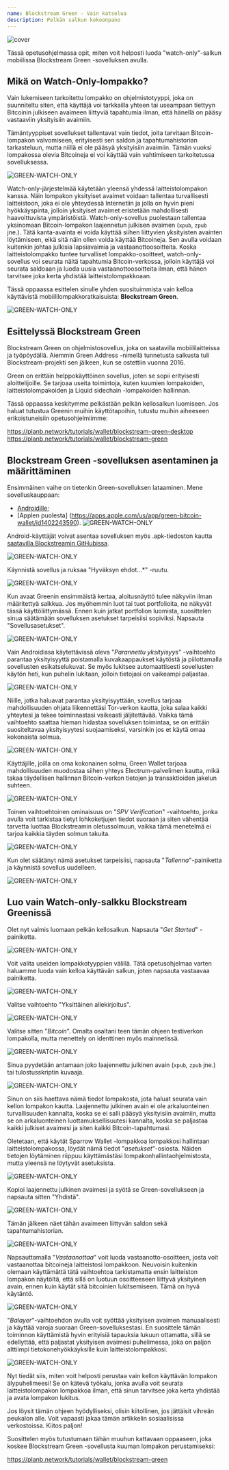 ```yaml
---
name: Blockstream Green - Vain katselua
description: Pelkän salkun kokoonpano
---
```

![cover](assets/cover.webp)

Tässä opetusohjelmassa opit, miten voit helposti luoda "watch-only"-salkun mobiilissa Blockstream Green -sovelluksen avulla.

## Mikä on Watch-Only-lompakko?

Vain lukemiseen tarkoitettu lompakko on ohjelmistotyyppi, joka on suunniteltu siten, että käyttäjä voi tarkkailla yhteen tai useampaan tiettyyn Bitcoinin julkiseen avaimeen liittyviä tapahtumia ilman, että hänellä on pääsy vastaaviin yksityisiin avaimiin.

Tämäntyyppiset sovellukset tallentavat vain tiedot, joita tarvitaan Bitcoin-lompakon valvomiseen, erityisesti sen saldon ja tapahtumahistorian tarkasteluun, mutta niillä ei ole pääsyä yksityisiin avaimiin. Tämän vuoksi lompakossa olevia Bitcoineja ei voi käyttää vain vahtimiseen tarkoitetussa sovelluksessa.

![GREEN-WATCH-ONLY](assets/fr/01.webp)

Watch-only-järjestelmää käytetään yleensä yhdessä laitteistolompakon kanssa. Näin lompakon yksityiset avaimet voidaan tallentaa turvallisesti laitteistoon, joka ei ole yhteydessä Internetiin ja jolla on hyvin pieni hyökkäyspinta, jolloin yksityiset avaimet eristetään mahdollisesti haavoittuvista ympäristöistä. Watch-only-sovellus puolestaan tallentaa yksinomaan Bitcoin-lompakon laajennetun julkisen avaimen (`xpub`, `zpub` jne.). Tätä kanta-avainta ei voida käyttää siihen liittyvien yksityisten avainten löytämiseen, eikä sitä näin ollen voida käyttää Bitcoineja. Sen avulla voidaan kuitenkin johtaa julkisia lapsiavaimia ja vastaanottoosoitteita. Koska laitteistolompakko tuntee turvalliset lompakko-osoitteet, watch-only-sovellus voi seurata näitä tapahtumia Bitcoin-verkossa, jolloin käyttäjä voi seurata saldoaan ja luoda uusia vastaanottoosoitteita ilman, että hänen tarvitsee joka kerta yhdistää laitteistolompakkoaan.

Tässä oppaassa esittelen sinulle yhden suosituimmista vain kelloa käyttävistä mobiililompakkoratkaisuista: **Blockstream Green**.

![GREEN-WATCH-ONLY](assets/fr/02.webp)

## Esittelyssä Blockstream Green

Blockstream Green on ohjelmistosovellus, joka on saatavilla mobiililaitteissa ja työpöydällä. Aiemmin Green Address -nimellä tunnetusta salkusta tuli Blockstream-projekti sen jälkeen, kun se ostettiin vuonna 2016.

Green on erittäin helppokäyttöinen sovellus, joten se sopii erityisesti aloittelijoille. Se tarjoaa useita toimintoja, kuten kuumien lompakoiden, laitteistolompakoiden ja Liquid sidechain -lompakoiden hallinnan.

Tässä oppaassa keskitymme pelkästään pelkän kellosalkun luomiseen. Jos haluat tutustua Greenin muihin käyttötapoihin, tutustu muihin aiheeseen erikoistuneisiin opetusohjelmiimme:

https://planb.network/tutorials/wallet/blockstream-green-desktop
https://planb.network/tutorials/wallet/blockstream-green
## Blockstream Green -sovelluksen asentaminen ja määrittäminen

Ensimmäinen vaihe on tietenkin Green-sovelluksen lataaminen. Mene sovelluskauppaan:

- [Androidille](https://play.google.com/store/apps/details?id=com.greenaddress.greenbits_android_wallet);
- [Applen puolesta] (https://apps.apple.com/us/app/green-bitcoin-wallet/id1402243590).
![GREEN-WATCH-ONLY](assets/fr/03.webp)

Android-käyttäjät voivat asentaa sovelluksen myös .apk-tiedoston kautta [saatavilla Blockstreamin GitHubissa](https://github.com/Blockstream/green_android/releases).

![GREEN-WATCH-ONLY](assets/fr/04.webp)

Käynnistä sovellus ja ruksaa "Hyväksyn ehdot...*" -ruutu.

![GREEN-WATCH-ONLY](assets/fr/05.webp)

Kun avaat Greenin ensimmäistä kertaa, aloitusnäyttö tulee näkyviin ilman määritettyä salkkua. Jos myöhemmin luot tai tuot portfolioita, ne näkyvät tässä käyttöliittymässä. Ennen kuin jatkat portfolion luomista, suosittelen sinua säätämään sovelluksen asetukset tarpeisiisi sopiviksi. Napsauta "Sovellusasetukset".

![GREEN-WATCH-ONLY](assets/fr/06.webp)

Vain Androidissa käytettävissä oleva "*Parannettu yksityisyys*" -vaihtoehto parantaa yksityisyyttä poistamalla kuvakaappaukset käytöstä ja piilottamalla sovellusten esikatselukuvat. Se myös lukitsee automaattisesti sovellusten käytön heti, kun puhelin lukitaan, jolloin tietojasi on vaikeampi paljastaa.

![GREEN-WATCH-ONLY](assets/fr/07.webp)

Niille, jotka haluavat parantaa yksityisyyttään, sovellus tarjoaa mahdollisuuden ohjata liikennettäsi Tor-verkon kautta, joka salaa kaikki yhteytesi ja tekee toiminnastasi vaikeasti jäljitettävää. Vaikka tämä vaihtoehto saattaa hieman hidastaa sovelluksen toimintaa, se on erittäin suositeltavaa yksityisyytesi suojaamiseksi, varsinkin jos et käytä omaa kokonaista solmua.

![GREEN-WATCH-ONLY](assets/fr/08.webp)

Käyttäjille, joilla on oma kokonainen solmu, Green Wallet tarjoaa mahdollisuuden muodostaa siihen yhteys Electrum-palvelimen kautta, mikä takaa täydellisen hallinnan Bitcoin-verkon tietojen ja transaktioiden jakelun suhteen.

![GREEN-WATCH-ONLY](assets/fr/09.webp)

Toinen vaihtoehtoinen ominaisuus on "*SPV Verification*" -vaihtoehto, jonka avulla voit tarkistaa tietyt lohkoketjujen tiedot suoraan ja siten vähentää tarvetta luottaa Blockstreamin oletussolmuun, vaikka tämä menetelmä ei tarjoa kaikkia täyden solmun takuita.

![GREEN-WATCH-ONLY](assets/fr/10.webp)

Kun olet säätänyt nämä asetukset tarpeisiisi, napsauta "*Tallenna*"-painiketta ja käynnistä sovellus uudelleen.

![GREEN-WATCH-ONLY](assets/fr/11.webp)

## Luo vain Watch-only-salkku Blockstream Greenissä

Olet nyt valmis luomaan pelkän kellosalkun. Napsauta "*Get Started*" -painiketta.

![GREEN-WATCH-ONLY](assets/fr/12.webp)

Voit valita useiden lompakkotyyppien välillä. Tätä opetusohjelmaa varten haluamme luoda vain kelloa käyttävän salkun, joten napsauta vastaavaa painiketta.

![GREEN-WATCH-ONLY](assets/fr/13.webp)

Valitse vaihtoehto "Yksittäinen allekirjoitus".

![GREEN-WATCH-ONLY](assets/fr/14.webp)

Valitse sitten "*Bitcoin*". Omalta osaltani teen tämän ohjeen testiverkon lompakolla, mutta menettely on identtinen myös mainnetissä.

![GREEN-WATCH-ONLY](assets/fr/15.webp)

Sinua pyydetään antamaan joko laajennettu julkinen avain (`xpub`, `zpub` jne.) tai tulostusskriptin kuvaaja.

![GREEN-WATCH-ONLY](assets/fr/16.webp)

Sinun on siis haettava nämä tiedot lompakosta, jota haluat seurata vain kellon lompakon kautta. Laajennettu julkinen avain ei ole arkaluonteinen turvallisuuden kannalta, koska se ei salli pääsyä yksityisiin avaimiin, mutta se on arkaluonteinen luottamuksellisuutesi kannalta, koska se paljastaa kaikki julkiset avaimesi ja siten kaikki Bitcoin-tapahtumasi.

Oletetaan, että käytät Sparrow Wallet -lompakkoa lompakkosi hallintaan laitteistolompakossa, löydät nämä tiedot "*asetukset*"-osiosta. Näiden tietojen löytäminen riippuu käyttämästäsi lompakonhallintaohjelmistosta, mutta yleensä ne löytyvät asetuksista.

![GREEN-WATCH-ONLY](assets/fr/17.webp)

Kopioi laajennettu julkinen avaimesi ja syötä se Green-sovellukseen ja napsauta sitten "Yhdistä".

![GREEN-WATCH-ONLY](assets/fr/18.webp)

Tämän jälkeen näet tähän avaimeen liittyvän saldon sekä tapahtumahistorian.

![GREEN-WATCH-ONLY](assets/fr/19.webp)

Napsauttamalla "*Vastaanottaa*" voit luoda vastaanotto-osoitteen, josta voit vastaanottaa bitcoineja laitteistosi lompakkoon. Neuvoisin kuitenkin olemaan käyttämättä tätä vaihtoehtoa tarkistamatta ensin laitteiston lompakon näytöltä, että sillä on luotuun osoitteeseen liittyvä yksityinen avain, ennen kuin käytät sitä bitcoinien lukitsemiseen. Tämä on hyvä käytäntö.

![GREEN-WATCH-ONLY](assets/fr/20.webp)

"*Balayer*"-vaihtoehdon avulla voit syöttää yksityisen avaimen manuaalisesti ja käyttää varoja suoraan Green-sovelluksestasi. En suosittele tämän toiminnon käyttämistä hyvin erityisiä tapauksia lukuun ottamatta, sillä se edellyttää, että paljastat yksityisen avaimesi puhelimessa, joka on paljon alttiimpi tietokonehyökkäyksille kuin laitteistolompakkosi.

![GREEN-WATCH-ONLY](assets/fr/21.webp)

Nyt tiedät siis, miten voit helposti perustaa vain kellon käyttävän lompakon älypuhelimeesi! Se on kätevä työkalu, jonka avulla voit seurata laitteistolompakon lompakkoa ilman, että sinun tarvitsee joka kerta yhdistää ja avata lompakon lukitus.

Jos löysit tämän ohjeen hyödylliseksi, olisin kiitollinen, jos jättäisit vihreän peukalon alle. Voit vapaasti jakaa tämän artikkelin sosiaalisissa verkostoissa. Kiitos paljon!

Suosittelen myös tutustumaan tähän muuhun kattavaan oppaaseen, joka koskee Blockstream Green -sovellusta kuuman lompakon perustamiseksi:

https://planb.network/tutorials/wallet/blockstream-green